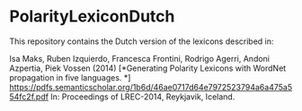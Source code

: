 # PolarityLexiconDutch

This repository contains the Dutch version of the lexicons described in: 


Isa Maks, Ruben Izquierdo, Francesca Frontini, Rodrigo Agerri, Andoni Azpertia, Piek Vossen (2014) [*Generating Polarity Lexicons with WordNet propagation in five languages. *] https://pdfs.semanticscholar.org/1b6d/46ae0717d64e7972523794a6a475a554fc2f.pdf
In: Proceedings of LREC-2014, Reykjavik, Iceland.
